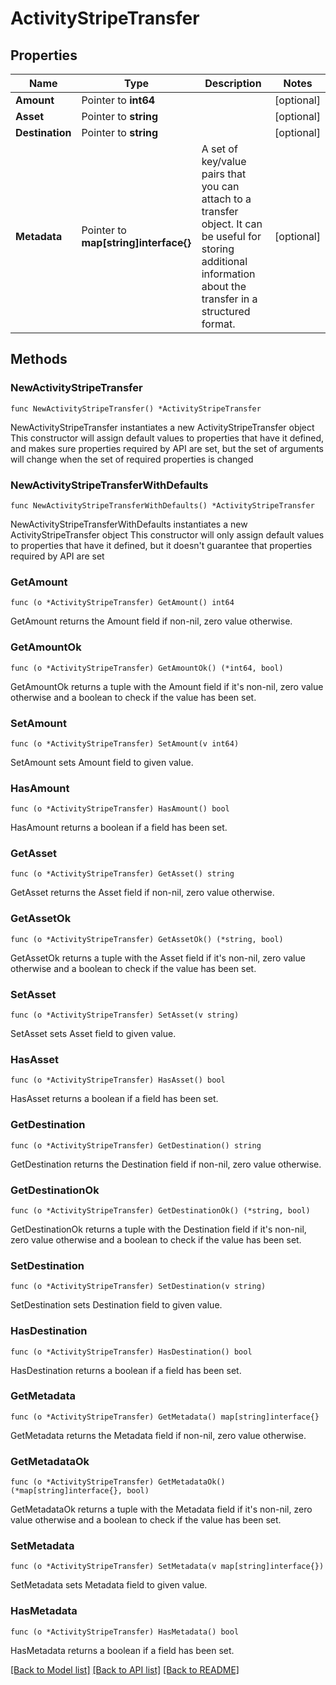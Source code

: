 # ActivityStripeTransfer

## Properties

Name | Type | Description | Notes
------------ | ------------- | ------------- | -------------
**Amount** | Pointer to **int64** |  | [optional] 
**Asset** | Pointer to **string** |  | [optional] 
**Destination** | Pointer to **string** |  | [optional] 
**Metadata** | Pointer to **map[string]interface{}** | A set of key/value pairs that you can attach to a transfer object. It can be useful for storing additional information about the transfer in a structured format.  | [optional] 

## Methods

### NewActivityStripeTransfer

`func NewActivityStripeTransfer() *ActivityStripeTransfer`

NewActivityStripeTransfer instantiates a new ActivityStripeTransfer object
This constructor will assign default values to properties that have it defined,
and makes sure properties required by API are set, but the set of arguments
will change when the set of required properties is changed

### NewActivityStripeTransferWithDefaults

`func NewActivityStripeTransferWithDefaults() *ActivityStripeTransfer`

NewActivityStripeTransferWithDefaults instantiates a new ActivityStripeTransfer object
This constructor will only assign default values to properties that have it defined,
but it doesn't guarantee that properties required by API are set

### GetAmount

`func (o *ActivityStripeTransfer) GetAmount() int64`

GetAmount returns the Amount field if non-nil, zero value otherwise.

### GetAmountOk

`func (o *ActivityStripeTransfer) GetAmountOk() (*int64, bool)`

GetAmountOk returns a tuple with the Amount field if it's non-nil, zero value otherwise
and a boolean to check if the value has been set.

### SetAmount

`func (o *ActivityStripeTransfer) SetAmount(v int64)`

SetAmount sets Amount field to given value.

### HasAmount

`func (o *ActivityStripeTransfer) HasAmount() bool`

HasAmount returns a boolean if a field has been set.

### GetAsset

`func (o *ActivityStripeTransfer) GetAsset() string`

GetAsset returns the Asset field if non-nil, zero value otherwise.

### GetAssetOk

`func (o *ActivityStripeTransfer) GetAssetOk() (*string, bool)`

GetAssetOk returns a tuple with the Asset field if it's non-nil, zero value otherwise
and a boolean to check if the value has been set.

### SetAsset

`func (o *ActivityStripeTransfer) SetAsset(v string)`

SetAsset sets Asset field to given value.

### HasAsset

`func (o *ActivityStripeTransfer) HasAsset() bool`

HasAsset returns a boolean if a field has been set.

### GetDestination

`func (o *ActivityStripeTransfer) GetDestination() string`

GetDestination returns the Destination field if non-nil, zero value otherwise.

### GetDestinationOk

`func (o *ActivityStripeTransfer) GetDestinationOk() (*string, bool)`

GetDestinationOk returns a tuple with the Destination field if it's non-nil, zero value otherwise
and a boolean to check if the value has been set.

### SetDestination

`func (o *ActivityStripeTransfer) SetDestination(v string)`

SetDestination sets Destination field to given value.

### HasDestination

`func (o *ActivityStripeTransfer) HasDestination() bool`

HasDestination returns a boolean if a field has been set.

### GetMetadata

`func (o *ActivityStripeTransfer) GetMetadata() map[string]interface{}`

GetMetadata returns the Metadata field if non-nil, zero value otherwise.

### GetMetadataOk

`func (o *ActivityStripeTransfer) GetMetadataOk() (*map[string]interface{}, bool)`

GetMetadataOk returns a tuple with the Metadata field if it's non-nil, zero value otherwise
and a boolean to check if the value has been set.

### SetMetadata

`func (o *ActivityStripeTransfer) SetMetadata(v map[string]interface{})`

SetMetadata sets Metadata field to given value.

### HasMetadata

`func (o *ActivityStripeTransfer) HasMetadata() bool`

HasMetadata returns a boolean if a field has been set.


[[Back to Model list]](../README.md#documentation-for-models) [[Back to API list]](../README.md#documentation-for-api-endpoints) [[Back to README]](../README.md)


